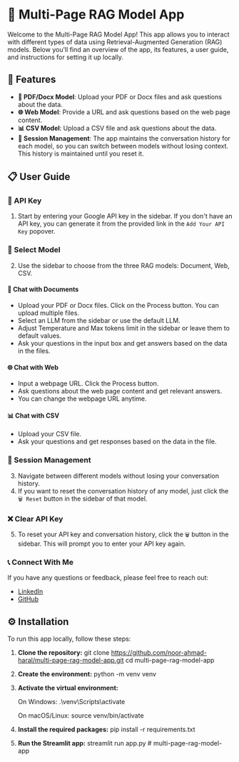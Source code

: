 # 🚀 Multi-Page RAG Model App

Welcome to the Multi-Page RAG Model App! This app allows you to interact with different types of data using Retrieval-Augmented Generation (RAG) models. Below you'll find an overview of the app, its features, a user guide, and instructions for setting it up locally.

## 🌟 Features

- **📄 PDF/Docx Model**: Upload your PDF or Docx files and ask questions about the data.
- **🌐 Web Model**: Provide a URL and ask questions based on the web page content.
- **📊 CSV Model**: Upload a CSV file and ask questions about the data.
- **🔄 Session Management**: The app maintains the conversation history for each model, so you can switch between models without losing context. This history is maintained until you reset it.

## 📋 User Guide

### 🔑 API Key
1. Start by entering your Google API key in the sidebar. If you don't have an API key, you can generate it from the provided link in the `Add Your API Key` popover.

### 🔀 Select Model
2. Use the sidebar to choose from the three RAG models: Document, Web, CSV.

#### 📄 Chat with Documents
- Upload your PDF or Docx files. Click on the Process button. You can upload multiple files.
- Select an LLM from the sidebar or use the default LLM.
- Adjust Temperature and Max tokens limit in the sidebar or leave them to default values.
- Ask your questions in the input box and get answers based on the data in the files.

#### 🌐 Chat with Web
- Input a webpage URL. Click the Process button.
- Ask questions about the web page content and get relevant answers.
- You can change the webpage URL anytime.

#### 📊 Chat with CSV
- Upload your CSV file.
- Ask your questions and get responses based on the data in the file.

### 🔄 Session Management
3. Navigate between different models without losing your conversation history.
4. If you want to reset the conversation history of any model, just click the `🗑️ Reset` button in the sidebar of that model.

### ❌ Clear API Key
5. To reset your API key and conversation history, click the `🗑️` button in the sidebar. This will prompt you to enter your API key again.

### 📞 Connect With Me
If you have any questions or feedback, please feel free to reach out:
- [LinkedIn](https://www.linkedin.com/in/noor-ahmad-haral-ml-engineer/)
- [GitHub](https://github.com/noor-ahmad-haral)

## ⚙️ Installation

To run this app locally, follow these steps:

1. **Clone the repository:**
   git clone https://github.com/noor-ahmad-haral/multi-page-rag-model-app.git
   cd multi-page-rag-model-app

2. **Create the environment:**
   python -m venv venv

3. **Activate the virtual environment:**

   On Windows:
   .\venv\Scripts\activate

   On macOS/Linux:
   source venv/bin/activate

4. **Install the required packages:**
   pip install -r requirements.txt

5. **Run the Streamlit app:**
   streamlit run app.py
#   m u l t i - p a g e - r a g - m o d e l - a p p  
 